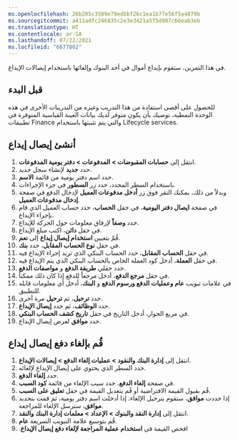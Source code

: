```yaml
---
ms.openlocfilehash: 26b205c3509e79edbbf26c1ea1b77e56f5a4879b
ms.sourcegitcommit: a411adfc246835c2e3e3421a575d907c66eab3eb
ms.translationtype: HT
ms.contentlocale: ar-SA
ms.lasthandoff: 07/22/2021
ms.locfileid: "6677802"
---
```

في هذا التمرين، ستقوم بإيداع أموال في أحد البنوك وإلغائها باستخدام إيصالات الإيداع.

## <a name="before-you-begin"></a>قبل البدء 

للحصول على أقصى استفادة من هذا التدريب وغيره من التدريبات الأخرى في هذه الوحدة النمطية، نوصيك بأن يكون متوفر لديك بيانات العينة القياسية المتوفرة في تطبيقات Finance والتي يتم تثبيتها باستخدام Lifecycle services. 

## <a name="create-a-deposit-slip"></a>أنشئ إيصال إيداع 

1.  انتقل إلى **حسابات المقبوضات > المدفوعات > دفتر يومية المدفوعات**.
2.  حدد **جديد** لإنشاء سجل جديد.
3.  حدد اسم دفتر يومية من قائمة **الاسم**.
4.  باستخدام السطر المحدد، حدد زر **السطور** في جزء الإجراءات.
5.  وبدلاً من ذلك، يمكنك النقر فوق زر **أدخل مدفوعات العميل** لإدخال الدفع في صفحة **إدخال مدفوعات العميل**.
5.  في صفحة **ايصال دفتر اليومية**، في حقل **الحساب**، حدد حساب العميل الذي قام بإجراء الإيداع.
6.  حدد **وصفاً** لإرفاق معلومات حول الحركة للإيداع.
7.  في حقل **دائن**، اكتب مبلغ الإيداع.
8.  قُمّ بتعيين **استخدام إيصال إيداع** إلى **نعم**.
9.  في حقل **نوع الحساب المقابل**، حدد **بنك**.
10. في حقل **الحساب المقابل**، حدد الحساب البنكي الذي تريد إجراء الإيداع فيه.
11. في حقل **العملة**، أدخل كود العملة الخاص بالحساب البنكي الذي يتم الإيداع فيه.
12. حدد حقلي **طريقة الدفع** و **مواصفات الدفع**.
13. في حقل **مرجع الدفع**، أدخل مرجعاً للدفع إذا كان ذلك ممكناً.
14. في علامات تبويب **عام وعمليات الدفع ورسوم الدفع** و **البنك**، أدخل أي معلومات قابله للتطبيق.
15. حدد **ترحيل**، ثم **ترحيل** مرة أخرى.
16. حدد **الوظائف**، ثم حدد **إيصال الإيداع**.
17. في مربع الحوار، أدخل التاريخ في حقل **تاريخ كشف الحساب البنكي**.
18. حدد **موافق** لعرض إيصال الإيداع. 

## <a name="cancel-a-deposit-slip-payment"></a>قُم بإلغاء دفع إيصال إيداع 

1.  انتقل إلى **إدارة البنك والنقود > عمليات إلغاء الدفع > إيصالات الإيداع**.
2.  حدد السطر الذي يحتوي على إيصال الإيداع لإلغائه. 
3.  حدد **إلغاء الدفع**.
4.  في صفحة **إلغاء الدفع**، حدد سبب الإلغاء من قائمة **كود السبب**.
5.  قُم بقبول القيمة الافتراضية أو قُم بتعديل القيمة في حقل **تعليق على السبب**.
6.  إذا حددت **موافق**، ستقوم بترحيل الإلغاء. إذا أدخلت اسم دفتر يومية، ثم قمت بتحديد **موافق**، سترسل الإلغاء للمراجعة.
7.  انتقل إلى **‏‫إدارة النقد والبنوك‬ > الإعداد > معلمات إدارة البنك والنقد**.
8.  قُم بتوسيع علامة التبويب السريعة **عام**.
9.  افحص القيمة في **استخدام عملية المراجعة لإلغاء دفع إيصال الإيداع‬‏‫‬‏‫‏**.

